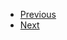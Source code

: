 <ul>
  <li class="navi">
    <a href="./#/./Why%20Care/Disease/index">Previous<a>
  </li>
  <li class="navi">
    <a href="./#/./Why%20Care/Weather/index">Next<a>
  </li>
</ul>
